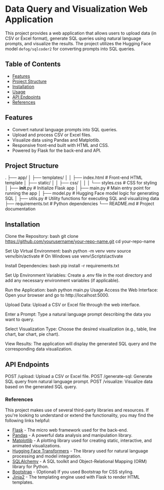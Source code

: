 # Data Query and Visualization Web Application

This project provides a web application that allows users to upload data (in CSV or Excel format), generate SQL queries using natural language prompts, and visualize the results. The project utilizes the Hugging Face model `defog/sqlcoder2` for converting prompts into SQL queries.

## Table of Contents
- [Features](#features)
- [Project Structure](#project-structure)
- [Installation](#installation)
- [Usage](#usage)
- [API Endpoints](#api-endpoints)
- [References](#references)

## Features
- Convert natural language prompts into SQL queries.
- Upload and process CSV or Excel files.
- Visualize data using Pandas and Matplotlib.
- Responsive front-end built with HTML and CSS.
- Powered by Flask for the back-end and API.

## Project Structure
.
├── app/
│   ├── templates/
│   │   ├── index.html        # Front-end HTML template
│   ├── static/
│   │   ├── css/
│   │   │   └── styles.css    # CSS for styling
│   ├── __init__.py           # Initialize Flask app
│   ├── main.py               # Main entry point for running the app
│   ├── model.py              # Hugging Face model logic for generating SQL
│   ├── utils.py              # Utility functions for executing SQL and visualizing data
├── requirements.txt          # Python dependencies
└── README.md                 # Project documentation

## Installation

Clone the Repository:
bash
git clone https://github.com/yourusername/your-repo-name.git
cd your-repo-name

Set Up Virtual Environment:
bash
python -m venv venv
source venv/bin/activate  # On Windows use venv\Scripts\activate

Install Dependencies:
bash
pip install -r requirements.txt

Set Up Environment Variables:
Create a .env file in the root directory and add any necessary environment variables (if applicable).

Run the Application:
bash
python main.py
Usage
Access the Web Interface:
Open your browser and go to http://localhost:5000.

Upload Data:
Upload a CSV or Excel file through the web interface.

Enter a Prompt:
Type a natural language prompt describing the data you want to query.

Select Visualization Type:
Choose the desired visualization (e.g., table, line chart, bar chart, pie chart).

View Results:
The application will display the generated SQL query and the corresponding data visualization.

## API Endpoints
POST /upload: Upload a CSV or Excel file.
POST /generate-sql: Generate SQL query from natural language prompt.
POST /visualize: Visualize data based on the generated SQL query.

### References

This project makes use of several third-party libraries and resources. If you're looking to understand or extend the functionality, you may find the following links helpful:

- [Flask](https://flask.palletsprojects.com/en/3.0.x/) - The micro web framework used for the back-end.
- [Pandas](https://pandas.pydata.org/) - A powerful data analysis and manipulation library.
- [Matplotlib](https://matplotlib.org/) - A plotting library used for creating static, interactive, and animated visualizations.
- [Hugging Face Transformers](https://huggingface.co/defog/sqlcoder2) - The library used for natural language processing and model integration.
- [SQLAlchemy](https://www.sqlalchemy.org/) - A SQL toolkit and Object-Relational Mapping (ORM) library for Python.
- [Bootstrap](https://getbootstrap.com/) - (Optional) If you used Bootstrap for CSS styling.
- [Jinja2](https://jinja.palletsprojects.com/en/2.10.x/) - The templating engine used with Flask to render HTML templates.
